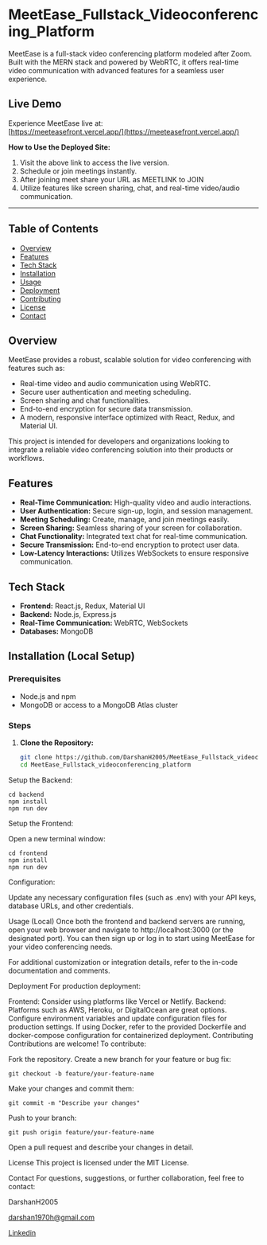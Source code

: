 # MeetEase_Fullstack_Videoconferencing_Platform

MeetEase is a full-stack video conferencing platform modeled after Zoom. Built with the MERN stack and powered by WebRTC, it offers real-time video communication with advanced features for a seamless user experience.

## Live Demo

Experience MeetEase live at:  
[https://meeteasefront.vercel.app/](https://meeteasefront.vercel.app/)

**How to Use the Deployed Site:**
1. Visit the above link to access the live version.
2. Schedule or join meetings instantly.
3. After joining meet share your URL as MEETLINK to JOIN
4. Utilize features like screen sharing, chat, and real-time video/audio communication.

---



## Table of Contents

- [Overview](#overview)
- [Features](#features)
- [Tech Stack](#tech-stack)
- [Installation](#installation)
- [Usage](#usage)
- [Deployment](#deployment)
- [Contributing](#contributing)
- [License](#license)
- [Contact](#contact)

## Overview

MeetEase provides a robust, scalable solution for video conferencing with features such as:
- Real-time video and audio communication using WebRTC.
- Secure user authentication and meeting scheduling.
- Screen sharing and chat functionalities.
- End-to-end encryption for secure data transmission.
- A modern, responsive interface optimized with React, Redux, and Material UI.

This project is intended for developers and organizations looking to integrate a reliable video conferencing solution into their products or workflows.

## Features

- **Real-Time Communication:** High-quality video and audio interactions.
- **User Authentication:** Secure sign-up, login, and session management.
- **Meeting Scheduling:** Create, manage, and join meetings easily.
- **Screen Sharing:** Seamless sharing of your screen for collaboration.
- **Chat Functionality:** Integrated text chat for real-time communication.
- **Secure Transmission:** End-to-end encryption to protect user data.
- **Low-Latency Interactions:** Utilizes WebSockets to ensure responsive communication.

## Tech Stack

- **Frontend:** React.js, Redux, Material UI
- **Backend:** Node.js, Express.js
- **Real-Time Communication:** WebRTC, WebSockets
- **Databases:** MongoDB

## Installation (Local Setup)

### Prerequisites

- Node.js and npm
- MongoDB or access to a MongoDB Atlas cluster


### Steps

1. **Clone the Repository:**

   ```bash
   git clone https://github.com/DarshanH2005/MeetEase_Fullstack_videoconferencing_platform.git
   cd MeetEase_Fullstack_videoconferencing_platform
Setup the Backend:

    cd backend
    npm install
    npm run dev

Setup the Frontend:

  Open a new terminal window:

    cd frontend
    npm install
    npm run dev

    
Configuration:

Update any necessary configuration files (such as .env) with your API keys, database URLs, and other credentials.

Usage (Local)
Once both the frontend and backend servers are running, open your web browser and navigate to http://localhost:3000 (or the designated port). You can then sign up or log in to start using MeetEase for your video conferencing needs.

For additional customization or integration details, refer to the in-code documentation and comments.

Deployment
For production deployment:

Frontend: Consider using platforms like Vercel or Netlify.
Backend: Platforms such as AWS, Heroku, or DigitalOcean are great options.
Configure environment variables and update configuration files for production settings.
If using Docker, refer to the provided Dockerfile and docker-compose configuration for containerized deployment.
Contributing
Contributions are welcome! To contribute:

Fork the repository.
Create a new branch for your feature or bug fix:

    git checkout -b feature/your-feature-name
Make your changes and commit them:

    git commit -m "Describe your changes"
    
Push to your branch:

    git push origin feature/your-feature-name
    
Open a pull request and describe your changes in detail.


License
This project is licensed under the MIT License.

Contact
For questions, suggestions, or further collaboration, feel free to contact:

DarshanH2005

darshan1970h@gmail.com

[Linkedin](https://www.linkedin.com/in/darshanh2005/)
